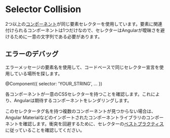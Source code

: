 # Selector Collision

<docs-video src="https://www.youtube.com/embed/z_3Z5mOm59I"/>

2つ以上の[コンポーネント](guide/components)が同じ要素セレクターを使用しています。要素に関連付けられるコンポーネントは1つだけなので、セレクターはAngularが曖昧さを避けるために一意の文字列である必要があります。

## エラーのデバッグ

エラーメッセージの要素名を使用して、コードベースで同じセレクター宣言を使用している場所を探します。

<docs-code language="typescript">

@Component({
  selector: 'YOUR_STRING',
  …
})

</docs-code>

各コンポーネントが一意のCSSセレクターを持つことを確認します。これにより、Angularは期待するコンポーネントをレンダリングします。

このセレクタータグ名を持つ複数のコンポーネントが見つからない場合は、Angular Materialなどのインポートされたコンポーネントライブラリのコンポーネントを確認します。衝突を回避するために、セレクターの[ベストプラクティス](style-guide#component-selectors)に従っていることを確認してください。
